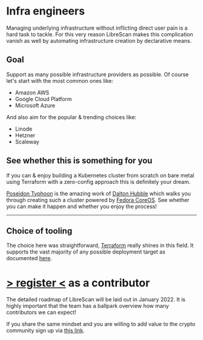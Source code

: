 # Infra engineers

Managing underlying infrastructure without inflicting direct user pain is a hard task to tackle.
For this very reason LibreScan makes this complication vanish as well by automating infrastructure creation by declarative means.

## Goal

Support as many possible infrastructure providers as possible.
Of course let's start with the most common ones like:

- Amazon AWS
- Google Cloud Platform
- Microsoft Azure

And also aim for the popular & trending choices like:

- Linode
- Hetzner
- Scaleway

## See whether this is something for you

If you can & enjoy building a Kubernetes cluster from scratch on bare metal using Terraform with a zero-config approach this is definitely your dream.

[Poseidon Typhoon](https://github.com/poseidon/typhoon) is the amazing work of [Dalton Hubble](https://github.com/dghubble) which walks you through creating such a cluster powered by [Fedora CoreOS](https://typhoon.psdn.io/fedora-coreos/bare-metal/). See whether you can make it happen and whether you enjoy the process!

---

## Choice of tooling

The choice here was straightforward, [Terraform](https://www.terraform.io) really shines in this field.
It supports the vast majority of any possible deployment target as documented [here](https://registry.terraform.io/browse/providers).

# [> register <](https://forms.gle/92JWCf18ejMaaFSF6) as a contributor

The detailed roadmap of LibreScan will be laid out in January 2022.
It is highly important that the team has a ballpark overview how many contributors we can expect!

If you share the same mindset and you are willing to add value to the crypto community sign up via [this link](https://forms.gle/92JWCf18ejMaaFSF6).
